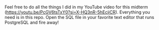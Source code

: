 Feel free to do all the things I did in my YouTube video for this midterm (https://youtu.be/PcGV6tsTxY0?si=X-HQ3nR-5hEcjiCR). Everything you need is in this repo. Open the SQL file in your favorite text editor that runs PostgreSQL and fire away!
